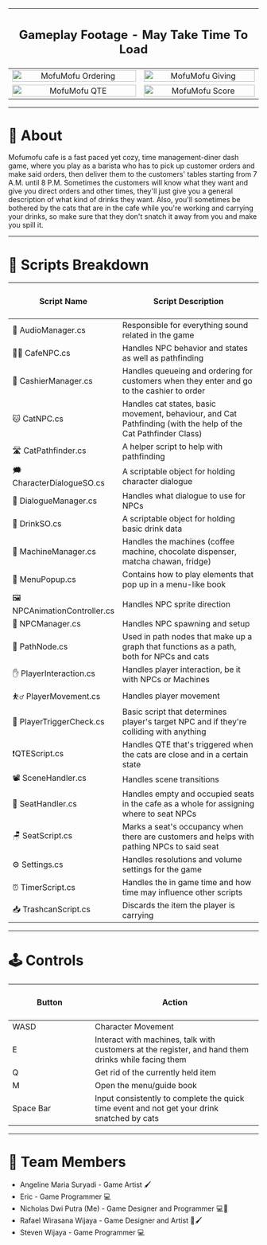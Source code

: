 <table width="100%">
  <thead>
    <tr>    
      <th colspan="2">
        <h2>Gameplay Footage - May Take Time To Load</h2>
      </th>
    </tr>
  </thead>
  <tbody>
    <tr>
      <td align="center"> 
        <img src="https://github.com/user-attachments/assets/4c2a366c-8716-49c3-9d60-e9bb0423e072" alt="MofuMofu Ordering" width="100%">
      </td>
      <td align="center">
        <img src="https://github.com/user-attachments/assets/e5eec7de-05c4-40fa-9d5e-03df3d5f7a68" alt="MofuMofu Giving" width="100%">
      </td>
    </tr>
    <tr>
      <td align="center">
        <img src="https://github.com/user-attachments/assets/25376d92-2bdf-4c1a-b31e-c5b0d5400725" alt="MofuMofu QTE" width="100%">
      </td>
      <td align="center">
        <img src="https://github.com/user-attachments/assets/55c75c9d-2174-40bf-87c1-c707d9d1c58a" alt="MofuMofu Score" width="100%">
      </td>
    </tr>
  </tbody>
</table>

---

# 🍵 About
Mofumofu cafe is a fast paced yet cozy, time management-diner dash game, where you play as a barista who has to pick up customer orders and make said orders, then deliver them to the customers' tables starting from 7 A.M. until 8 P.M. Sometimes the customers will know  what they want and give you direct orders and other times, they'll just give you a general description of what kind of drinks they want. Also, you'll sometimes be bothered by the cats that are in the cafe while you're working and carrying your drinks, so make sure that they don't snatch it away from you and make you spill it.

---

# 📜 Scripts Breakdown

<table width="100%">
  <thead>
    <tr>
      <th width="40%">
        <h4>
          <a>Script Name</a>
        </h4>
      </th>
      <th width="60%">
        <h4>
          <a>Script Description</a>
        </h4>
      </th>
    </tr>
  </thead>
  <tbody>
    <tr>
      <td>
        🎵 AudioManager.cs
      </td>
      <td>
        Responsible for everything sound related in the game
      </td>
    </tr>
    <tr>
      <td>
        👨‍🦱 CafeNPC.cs
      </td>
      <td>
        Handles NPC behavior and states as well as pathfinding
      </td>
    </tr>
    <tr>
      <td>
        💸 CashierManager.cs
      </td>
      <td>
        Handles queueing and ordering for customers when they enter and go to the cashier to order
      </td>
    </tr>
    <tr>
      <td>
        🐱 CatNPC.cs
      </td>
      <td>
        Handles cat states, basic movement, behaviour, and Cat Pathfinding (with the help of the Cat Pathfinder Class) 
      </td>
    </tr>
    <tr>
      <td>
        🛣️ CatPathfinder.cs
      </td>
      <td>
        A helper script to help with pathfinding 
      </td>
    </tr>
    <tr>
      <td>
        🗯️ CharacterDialogueSO.cs
      </td>
      <td>
        A scriptable object for holding character dialogue
      </td>
    </tr>
    <tr>
      <td>
        💬 DialogueManager.cs
      </td>
      <td>
        Handles what dialogue to use for NPCs
      </td>
    </tr>
    <tr>
      <td>
        🧋 DrinkSO.cs
      </td>
      <td>
        A scriptable object for holding basic drink data
      </td>
    </tr>
    <tr>
      <td>
        🔧 MachineManager.cs
      </td>
      <td>
        Handles the machines (coffee machine, chocolate dispenser, matcha chawan, fridge)
      </td>
    </tr>
    <tr>
      <td>
        📖 MenuPopup.cs
      </td>
      <td>
        Contains how to play elements that pop up in a menu-like book
      </td>
    </tr>
    <tr>
      <td>
        🖼️ NPCAnimationController.cs
      </td>
      <td>
        Handles NPC sprite direction
      </td>
    </tr>
    <tr>
      <td>
        💁 NPCManager.cs
      </td>
      <td>
        Handles NPC spawning and setup
      </td>
    </tr>
    <tr>
      <td>
        🔵 PathNode.cs
      </td>
      <td>
       Used in path nodes that make up a graph that functions as a path, both for NPCs and cats
      </td>
    </tr>
    <tr>
      <td>
        ✋ PlayerInteraction.cs
      </td>
      <td>
        Handles player interaction, be it with NPCs or Machines
      </td>
    </tr>
    <tr>
      <td>
        ⛹️‍♂️ PlayerMovement.cs
      </td>
      <td>
        Handles player movement
      </td>
    </tr>
    <tr>
      <td>
        🚪 PlayerTriggerCheck.cs
      </td>
      <td>
        Basic script that determines player's target NPC and if they're colliding with anything
      </td>
    </tr>
    <tr>
      <td>
        ❗QTEScript.cs
      </td>
      <td>
        Handles QTE that's triggered when the cats are close and in a certain state
      </td>
    </tr>
    <tr>
      <td>
        📽️ SceneHandler.cs
      </td>
      <td>
        Handles scene transitions
      </td>
    </tr>
    <tr>
      <td>
        💺 SeatHandler.cs
      </td>
      <td>
        Handles empty and occupied seats in the cafe as a whole for assigning where to seat NPCs
      </td>
    </tr>
    <tr>
      <td>
        🪑 SeatScript.cs
      </td>
      <td>
        Marks a seat's occupancy when there are customers and helps with pathing NPCs to said seat
      </td>
    </tr>
    <tr>
      <td>
        ⚙️ Settings.cs
      </td>
      <td>
        Handles resolutions and volume settings for the game
      </td>
    </tr>
    <tr>
      <td>
        ⏰ TimerScript.cs
      </td>
      <td>
        Handles the in game time and how time may influence other scripts 
      </td>
    </tr>
    <tr>
      <td>
        📥 TrashcanScript.cs
      </td>
      <td>
        Discards the item the player is carrying
      </td>
    </tr>
  </tbody>
</table>

---

# 🕹️ Controls
<table width="100%">
  <thead>
    <tr>
      <th width="33%">
        <h4>
          <a>Button</a>
        </h4>
      </th>
      <th width="67%">
        <h4>
          <a>Action</a>
        </h4>
      </th>
    </tr>
  </thead>
  <tbody>
    <tr>
      <td>
        WASD
      </td>
      <td>
        Character Movement
      </td>
    </tr>
    <tr>
      <td>
        E
      </td>
      <td>
        Interact with machines, talk with customers at the register, and hand them drinks while facing them
      </td>
    </tr>
    <tr>
      <td>
        Q
      </td>
      <td>
        Get rid of the currently held item
      </td>
    </tr>
    <tr>
      <td>
        M
      </td>
      <td>
        Open the menu/guide book
      </td>
    </tr>
    <tr>
      <td>
        Space Bar
      </td>
      <td>
        Input consistently to complete the quick time event and not get your drink snatched by cats
      </td>
    </tr>
  </tbody>
</table>

---

# 🥤 Team Members
* Angeline Maria Suryadi - Game Artist 🖌️
* Eric - Game Programmer 💻
* Nicholas Dwi Putra (Me) - Game Designer and Programmer 💻📃
* Rafael Wirasana Wijaya - Game Designer and Artist 📃🖌️
* Steven Wijaya - Game Programmer 💻
